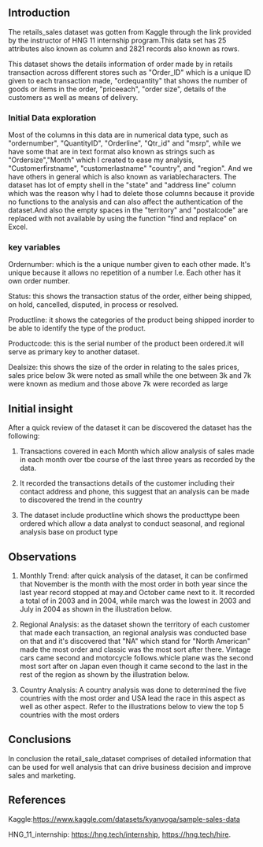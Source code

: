 ## Introduction

  The retails_sales dataset was gotten from Kaggle through the link provided by the instructor of HNG 11 internship program.This data set has 25 attributes also known as column and 2821 records also known as rows. 
 
  This dataset shows the details information of order made by in retails transaction across different stores such as "Order_ID" which is a unique ID given to each transaction made, "ordequantity" that shows the number of goods or items in the order, "priceeach", "order size", details of the customers as well as means of delivery. 
### Initial Data exploration
Most of the columns in this data are in numerical data type, such as "ordernumber", "QuantityID", "Orderline", "Qtr_id" and "msrp", while we have some that are in text format also known as strings such as "Ordersize","Month" which I created to ease my analysis, "Customerfirstname", "customerlastname" "country", and "region". And we have others in general which is also known as variablecharacters. 
The dataset has lot of empty shell in the "state" and "address line" column which was the reason why I had to delete those columns because it provide no functions to the analysis and can also affect the authentication of the dataset.And also the empty spaces in the "territory" and "postalcode" are replaced with not available by using the function "find and replace" on Excel.
### key variables
Ordernumber: which is the a unique number given to each other made. It's unique because it allows no repetition of a number I.e. Each other has it own order number. 

Status: this shows the transaction status of the order, either being shipped, on hold, cancelled, disputed, in process or resolved.

Productline: it shows the categories of the product being shipped inorder to be able to identify the type of the product. 

Productcode: this is the serial number of the product been ordered.it will serve as primary key to another dataset. 

Dealsize: this shows the size of the order in relating to the sales prices, sales price below 3k were noted as small while the one between 3k and 7k were known as medium and those above 7k were recorded as large   

## Initial insight 
After a quick review of the dataset it can be discovered the dataset has the following:
1. Transactions covered in each Month which allow analysis of sales made in each month over tbe course of the last three years as recorded by the data.

2. It recorded the transactions details of the customer including  their contact address and phone, this suggest that an analysis can be made to discovered the trend in the country
  
3. The dataset include productline which shows the producttype been ordered which allow a data analyst to conduct seasonal, and regional analysis base on product type 
## Observations
1. Monthly Trend: after quick analysis of the dataset, it can be confirmed that November is the month with the most order in both year since the last year record stopped at may.and October came next to it. It recorded a total of  in 2003 and in 2004, while march was the lowest in 2003 and July in 2004 as shown in the illustration below. 

2. Regional Analysis: as the dataset shown the territory of each customer that made each transaction, an regional analysis was conducted base on that and it's discovered that "NA" which stand for "North American" made the most order and classic was the most sort after there. Vintage cars came second and motorcycle follows.whicle plane was the second most sort after on Japan even though it came second to the last in the rest of the region  as shown by the illustration below.

3. Country Analysis: A country analysis was done to determined the five countries with the most order and USA lead the race in this aspect as well as other aspect. Refer to the illustrations below to view the top 5 countries with the most orders 
## Conclusions

In conclusion the retail_sale_dataset comprises of detailed information that can be used for well analysis that can drive business decision and improve sales and marketing. 
## References

Kaggle:https://www.kaggle.com/datasets/kyanyoga/sample-sales-data

HNG_11_internship: https://hng.tech/internship, 
https://hng.tech/hire. 
